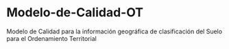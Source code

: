 # Modelo-de-Calidad-OT
Modelo de Calidad para la información geográfica de clasificación del Suelo para el Ordenamiento Territorial

